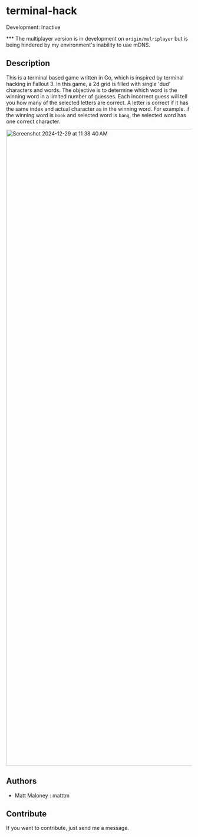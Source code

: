 # terminal-hack

Development: Inactive

*** The multiplayer version is in development on `origin/mulriplayer` but is being hindered by my environment's inability to uae mDNS.

## Description

This is a terminal based game written in Go, which is inspired by terminal hacking in Fallout 3. In this game, a 2d grid is filled with single 'dud' characters and words. The objective is to determine which word is the winning word in a limited number of guesses. Each incorrect guess will tell you how many of the selected letters are correct. A letter is correct if it has the same index and actual character as in the winning word. For example. if the winning word is `book` and selected word is `bang`, the selected word has one correct character.

<img width="1728" alt="Screenshot 2024-12-29 at 11 38 40 AM" src="https://github.com/user-attachments/assets/9f8a0f0e-5905-4b6c-8e94-f37ad1469b11" />


## Authors

-   Matt Maloney : matttm

## Contribute

If you want to contribute, just send me a message.
